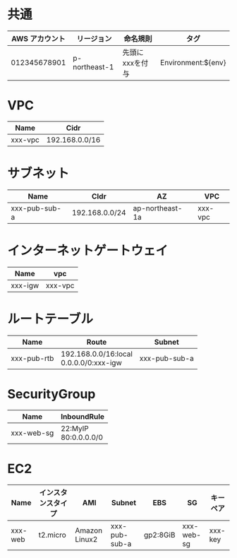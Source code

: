 # 共通
|AWS アカウント|リージョン|命名規則|タグ|
| ---- | ---- | ---- | ---- |
|012345678901|p-northeast-1|先頭にxxxを付与|Environment:${env}|

# VPC
|Name|Cidr|
| ---- | ---- |
|xxx-vpc|192.168.0.0/16|

# サブネット
|Name|CIdr|AZ|VPC|
| ---- | ---- | ---- | ---- |
|xxx-pub-sub-a|192.168.0.0/24|ap-northeast-1a|xxx-vpc|

# インターネットゲートウェイ
|Name|vpc|
| ---- | ---- |
|xxx-igw|xxx-vpc|

# ルートテーブル
|Name|Route|Subnet|
| ---- | ---- | ---- |
|xxx-pub-rtb|192.168.0.0/16:local<br>0.0.0.0/0:xxx-igw|xxx-pub-sub-a|

# SecurityGroup
|Name|InboundRule|
| ---- | ---- |
|xxx-web-sg|22:MyIP<br>80:0.0.0.0/0|

# EC2
|Name|インスタンスタイプ|AMI|Subnet|EBS|SG|キーペア|
| ---- | ---- | ---- | ---- | ---- | ---- | ---- |
|xxx-web|t2.micro|Amazon Linux2|xxx-pub-sub-a|gp2:8GiB|xxx-web-sg|xxx-key|
